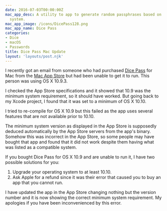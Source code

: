 ```yaml
---
date: 2016-07-03T00:00:00Z
mac_app_desc: A utility to app to generate random passphrases based on the Diceware
  system.
mac_app_image: /icons/DicePass128.png
mac_app_name: Dice Pass
categories:
- Dice
- macOS
- Passwords
title: Dice Pass Mac Update
layout: 'layouts/post.njk'
---
```


I recently got an email from someone who had purchased [Dice Pass][2] for Mac
from the [Mac App Store][3] but had been unable to get it to run. This person
was using OS X 10.9.3.

I checked the App Store specifications and it showed that 10.9 was the minimum
system requirement, so it should have worked. But going back to my Xcode
project, I found that it was set to a minimum of OS X 10.10.

I tried to re-compile for OS X 10.9 but this failed as the app uses several
features that are not available prior to 10.10.

The minimum system version as displayed in the App Store is supposedly deduced
automatically by the App Store servers from the app's binary. Somehow this was
incorrect in the App Store, so some people may have bought that app and found
that it did not work despite them having what was listed as a compatible system.

If you bought Dice Pass for OS X 10.9 and are unable to run it, I have two
possible solutions for you:

1. Upgrade your operating system to at least 10.10.
2. Ask Apple for a refund since it was their error that caused you to buy an app
   that you cannot run.

I have updated the app in the App Store changing nothing but the version number
and it is now showing the correct minimum system requirement. My apologies if
you have been inconvenienced by this error.

[2]: /dicepass/
[3]: https://itunes.apple.com/app/dice-pass/id997688302
